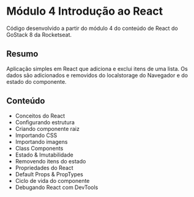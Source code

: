 # Módulo 4 Introdução ao React

Código desenvolvido a partir do módulo 4 do conteúdo de React do GoStack 8 da Rocketseat.

## Resumo

Aplicação simples em React que adiciona e exclui itens de uma lista. Os dados são adicionados e removidos do localstorage do Navegador e do estado do componente.

## Conteúdo

- Conceitos do React
- Configurando estrutura
- Criando componente raiz
- Importando CSS
- Importando imagens
- Class Components
- Estado & Imutabilidade
- Removendo itens do estado
- Propriedades do React
- Default Props & PropTypes
- Ciclo de vida do componente
- Debugando React com DevTools
